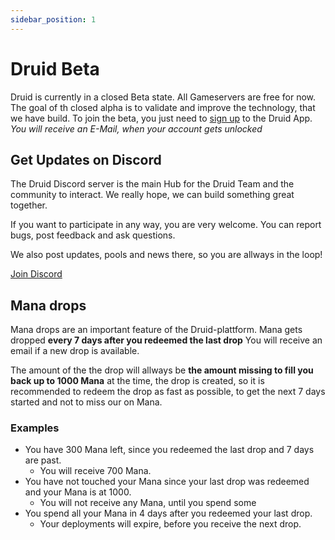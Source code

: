 ```yaml
---
sidebar_position: 1
---
```


# Druid Beta

Druid is currently in a closed Beta state.
All Gameservers are free for now. The goal of th closed alpha is to validate and improve the technology, that we have build.
To join the beta, you just need to [sign up](https://app.druid.gg/signup) to the Druid App.
_You will receive an E-Mail, when your account gets unlocked_

## Get Updates on Discord

The Druid Discord server is the main Hub for the Druid Team and the community to interact. We really hope, we can build something great together.

If you want to participate in any way, you are very welcome. You can report bugs, post feedback and ask questions.

We also post updates, pools and news there, so you are allways in the loop!

[Join Discord](https://discord.com/invite/UUXpmx24ua)

## Mana drops

Mana drops are an important feature of the Druid-plattform. Mana gets dropped **every 7 days after you redeemed the last drop**
You will receive an email if a new drop is available.

The amount of the the drop will allways be **the amount missing to fill you back up to 1000 Mana** at the time, the drop is created, so it is recommended to redeem the drop as fast as possible, to get the next 7 days started and not to miss our on Mana.

### Examples

- You have 300 Mana left, since you redeemed the last drop and 7 days are past.
  - You will receive 700 Mana.
- You have not touched your Mana since your last drop was redeemed and your Mana is at 1000.
  - You will not receive any Mana, until you spend some
- You spend all your Mana in 4 days after you redeemed your last drop.
  - Your deployments will expire, before you receive the next drop.
